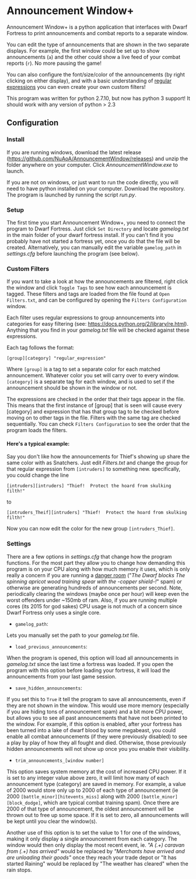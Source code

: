 # Announcement Window+

Announcement Window+ is a python application that interfaces with Dwarf Fortress to print announcements and combat reports to a separate window.

You can edit the type of announcements that are shown in the two separate displays. For example, the first window could be set up to show announcements (```a```) and the other could show a live feed of your combat reports (```r```). No more pausing the game! 

You can also configure the font/size/color of the announcements (by right clicking on either display), and with a basic understanding of [regular expressions](https://docs.python.org/2/library/re.html) you can even create your own custom filters!

This program was written for python 2.7.10, but now has python 3 support! It should work with any version of python > 2.3 

## Configuration

### **Install**

If you are running windows, download the latest release (https://github.com/NuAoA/AnnouncementWindow/releases) and unzip the folder anywhere on your computer. Click *AnnouncementWindow.exe* to launch.

If you are not on windows, or just want to run the code directly, you will need to have python installed on your computer. Download the repository. The program is launched by running the script *run.py*.

### **Setup**

The first time you start Announcement Window+, you need to connect the program to Dwarf Fortress. Just click ```Set Directory``` and locate *gamelog.txt* in the main folder of your dwarf fortress install. If you can't find it you probably have not started a fortress yet, once you do that the file will be created. Alternatively, you can manually edit the variable ```gamelog_path``` in *settings.cfg* before launching the program (see below).

### **Custom Filters**

If you want to take a look at how the announcements are filtered, right click the window and click ```Toggle Tags``` to see how each announcement is tagged. These filters and tags are loaded from the file found at ```Open Filters.txt```, and can be configured by opening the ```Filters Configuration``` window. 

Each filter uses regular expressions to group announcements into categories for easy filtering (see: https://docs.python.org/2/library/re.html). Anything that you find in your *gamelog.txt* file will be checked against these expressions. 

Each tag follows the format:

	[group][category] "regular_expression"
    
Where ```[group]``` is a tag to set a separate color for each matched announcement. Whatever color you set will carry over to every window. ```[category]``` is a separate tag for each window, and is used to set if the announcement should be shown in the window or not.

The expressions are checked in the order that their tags appear in the file. This means that the first instance of [group] that is seen will cause every [category] and expression that has that group tag to be checked before moving on to other tags in the file. Filters with the same tag are checked sequentially. You can check ```Filters Configuration``` to see the order that the program loads the filters.

#### Here's a typical example:

Say you don't like how the announcements for Thief's showing up share the same color with as Snatchers. Just edit *Filters.txt* and change the group for that regular expression from ```[intruders]``` to something new.
specifically, you could change the line

	[intruders][intruders] "Thief!  Protect the hoard from skulking filth!"

to 

	[intruders_Theif][intruders] "Thief!  Protect the hoard from skulking filth!"

Now you can now edit the color for the new group ```[intruders_Thief]```.

### **Settings**

There are a few options in *settings.cfg* that change how the program functions. For the most part they allow you to change how demanding this program is on your CPU along with how much memory it uses, which is only really a concern if you are running a [danger room](http://dwarffortresswiki.org/index.php/DF2014:Danger_room) ("*The Dwarf blocks The spinning *apricot wood training spear* with the -copper shield-!*" spam) or otherwise are generating hundreds of announcements per second. Note, periodically clearing the windows (maybe once per hour) will keep even the worst offenders under ~150mb of ram. Also, if you are running multiple cores (its 2015 for god sakes) CPU usage is not much of a concern since Dwarf Fortress only uses a single core. 

* ```gamelog_path```: 

Lets you manually set the path to your *gamelog.txt* file.

* ```load_previous_announcements```:

When the program is opened, this option will load all announcements in *gamelog.txt* since the last time a fortress was loaded. If you open the program with this option before loading your fortress, it will load the announcements from your last game session. 

* ```save_hidden_announcements```: 

If you set this to ```True``` it tell the program to save all announcements, even if they are not shown in the window. This would use more memory (especially if you are hiding tons of announcement spam) and a bit more CPU power, but allows you to see all past announcements that have not been printed to the window. For example, if this option is enabled, after your fortress has been turned into a lake of dwarf blood by some megabeast, you could enable all combat announcements (if they were previously disabled) to see a play by play of how they all fought and died. Otherwise, those previously hidden announcements will not show up once you you enable their visibility.

* ```trim_announcements_[window number]``` 

This option saves system memory at the cost of increased CPU power. If it is set to any integer value above zero, it will limit how many of each announcement type (category) are saved in memory. For example, a value of 2000 would store only up to 2000 of each type of announcement (ie 2000 ```[battle_minor][hitevents_miss]``` along with 2000 ```[battle_minor][block_dodge]```, which are typical combat training spam). Once there are 2000 of that type of announcement, the oldest announcement will be thrown out to free up some space. If it is set to zero, all announcements will be kept until you clear the window(s).

Another use of this option is to set the value to 1 for one of the windows, making it only display a single announcement from each category. The window would then only display the most recent event, ie. *"A (.+) caravan from (.+) has arrived"* would be replaced by *"Merchants have arrived and are unloading their goods"* once they reach your trade depot or "It has started Raining" would be replaced by "The weather has cleared" when the rain stops.   